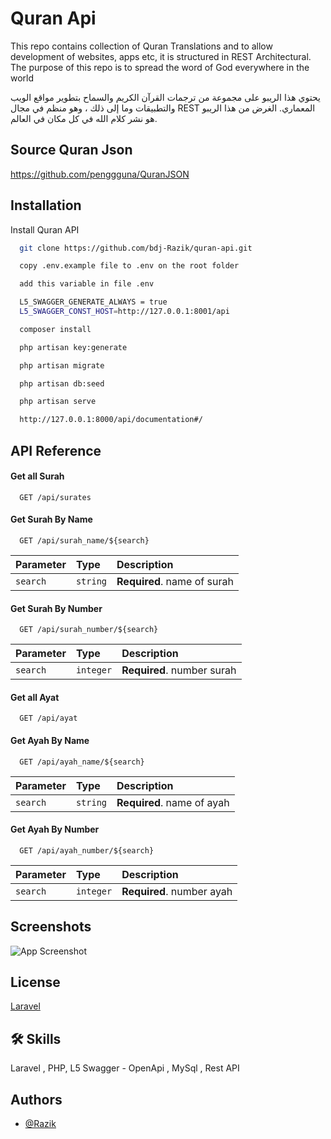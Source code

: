 
# Quran Api

This repo contains collection of Quran Translations and to allow development of websites, apps etc, it is structured in REST Architectural. The purpose of this repo is to spread the word of God everywhere in the world

يحتوي هذا الريبو على مجموعة من ترجمات القرآن الكريم والسماح بتطوير مواقع الويب والتطبيقات وما إلى ذلك ، وهو منظم في مجال REST المعماري. الغرض من هذا الريبو هو نشر كلام الله في كل مكان في العالم.

## Source Quran Json

 https://github.com/penggguna/QuranJSON

## Installation

Install Quran API

```bash
  git clone https://github.com/bdj-Razik/quran-api.git
```

```bash
  copy .env.example file to .env on the root folder
```


```bash 
  add this variable in file .env

  L5_SWAGGER_GENERATE_ALWAYS = true
  L5_SWAGGER_CONST_HOST=http://127.0.0.1:8001/api
```



```bash
  composer install
```


```bash
  php artisan key:generate
```

```bash
  php artisan migrate
```

```bash
  php artisan db:seed
```


```bash
  php artisan serve
```

```bash
  http://127.0.0.1:8000/api/documentation#/
```
## API Reference

#### Get all Surah

```http
  GET /api/surates
```

#### Get Surah By Name

```http
  GET /api/surah_name/${search}
```

| Parameter | Type     | Description                       |
| :-------- | :------- | :-------------------------------- |
| `search`      | `string` | **Required**. name of surah   |

 
#### Get Surah By Number

```http
  GET /api/surah_number/${search}
```

| Parameter | Type     | Description                       |
| :-------- | :------- | :-------------------------------- |
| `search`      | `integer` | **Required**. number surah|

 
#### Get all Ayat

```http
  GET /api/ayat
```


#### Get Ayah By Name

```http
  GET /api/ayah_name/${search}
```

| Parameter | Type     | Description                       |
| :-------- | :------- | :-------------------------------- |
| `search`      | `string` | **Required**. name of ayah    |




#### Get Ayah By Number

```http
  GET /api/ayah_number/${search}
```

| Parameter | Type     | Description                       |
| :-------- | :------- | :-------------------------------- |
| `search`      | `integer` | **Required**. number ayah |



## Screenshots

![App Screenshot](https://i.ibb.co/GFTdLy2/Capture-Api.png)


## License

[Laravel](https://laravel.com/docs/9.x/)


## 🛠 Skills
Laravel , PHP, L5 Swagger - OpenApi  , MySql , Rest API


## Authors

- [@Razik](https://github.com/bdj-Razik)

